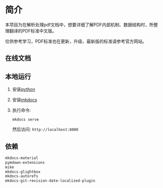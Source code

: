 # 简介

本项目为在解析处理pdf文档中，想要详细了解PDF内部机制、数据结构时，所整理翻译的PDF标准中文版。

仅供参考学习，PDF标准也在更新，升级，最新版的标准请参考官方网站。

## 在线文档

## 本地运行

1. 安装[python](http://python.org)
2. 安装[mkdocs](https://www.mkdocs.org/)
3. 执行命令:

   `mkdocs serve`

   然后访问: `http://localhost:8000`

## 依赖

```txt
mkdocs-material
pymdown-extensions
mike
mkdocs-glightbox
mkdocs-autorefs
mkdocs-git-revision-date-localized-plugin
```
